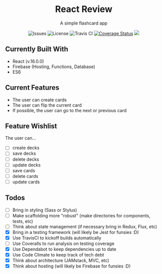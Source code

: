 <h1 align="center">React Review</h1>
<p align="center">
  A simple flashcard app
</p>
<p align="center">
  <img src="https://img.shields.io/github/issues/jberry93/react-review.svg" alt="Issues">
  <img src="https://img.shields.io/github/license/jberry93/react-review.svg" alt="License">
  <img src="https://travis-ci.org/jberry93/react-review.svg?branch=master" alt="Travis CI">
  <a href='https://coveralls.io/github/jberry93/react-review?branch=master'><img src='https://coveralls.io/repos/github/jberry93/react-review/badge.svg?branch=master' alt='Coverage Status' /></a>
  <a href="https://codeclimate.com/github/jberry93/react-review/maintainability"><img src="https://api.codeclimate.com/v1/badges/701292c7ee1bddd17811/maintainability" /></a>
</p>

## Currently Built With
- React (v.16.0.0)
- Firebase (Hosting, Functions, Database)
- ES6

## Current Features
- The user can create cards
- The user can flip the current card
- If possible, the user can go to the next or previous card

## Feature Wishlist
The user can...
- [ ] create decks
- [ ] save decks
- [ ] delete decks
- [ ] update decks
- [ ] save cards
- [ ] delete cards
- [ ] update cards

## Todos
- [ ] Bring in styling (Sass or Stylus)
- [ ] Make scaffolding more "robust" (make directories for components, tests, etc)
- [ ] Think about state management (if necessary bring in Redux, Flux, etc)
- [x] Bring in a testing framework (will likely be Jest for funsies :D)
- [x] Use TravisCI to kickoff builds automatically
- [ ] Use Coveralls to run analysis on testing coverage
- [x] Use Dependabot to keep dependencies up to date
- [x] Use Code Climate to keep track of tech debt
- [x] Think about architecture (JAMstack, MVC, etc)
- [x] Think about hosting (will likely be Firebase for funsies :D)
